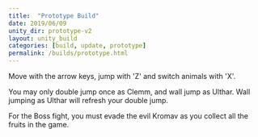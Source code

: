 ```yaml
---
title:  "Prototype Build"
date: 2019/06/09
unity_dir: prototype-v2
layout: unity_build
categories: [build, update, prototype]
permalink: /builds/prototype.html
---
```

Move with the arrow keys, jump with 'Z' and switch animals with 'X'.

You may only double jump once as Clemm, and wall jump as Ulthar.
Wall jumping as Ulthar will refresh your double jump.

For the Boss fight, you must evade the evil Kromav as you collect all the fruits in the game.